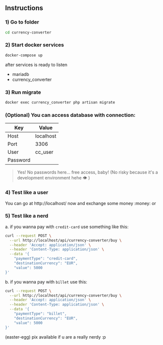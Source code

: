 ## Instructions

### 1) Go to folder

```sh
cd currency-converter
```

### 2) Start docker services

```sh
docker-compose up
```

after services is ready to listen
- mariadb
- currency_converter

### 3) Run migrate

```sh
docker exec currency_converter php artisan migrate
```

### (Optional) You can access database with connection:

Key | Value
-- | --
Host | localhost
Port | 3306
User | cc_user
Password |

> Yes! No passwords here... free access, baby! (No risky because it's a development environment hehe :eye: ) 

### 4) Test like a user

You can go at http://localhost/ now and exchange some money :money: or

### 5) Test like a nerd

a. if you wanna pay with `credit-card` use something like this:

```sh
curl --request POST \
  --url http://localhost/api/currency-converter/buy \
  --header 'Accept: application/json' \
  --header 'Content-Type: application/json' \
  --data '{
	"paymentType": "credit-card",
	"destinationCurrency": "EUR",
	"value": 5000
}'
```

b. if you wanna pay with `billet` use this:
```sh
curl --request POST \
  --url http://localhost/api/currency-converter/buy \
  --header 'Accept: application/json' \
  --header 'Content-Type: application/json' \
  --data '{
	"paymentType": "billet",
	"destinationCurrency": "EUR",
	"value": 5000
}'
```

(easter-egg) pix available if u are a really nerdy :p
